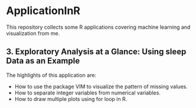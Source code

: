 # ApplicationInR
This repository collects some R applications covering machine learning and visualization from me.

## 3. Exploratory Analysis at a Glance: Using sleep Data as an Example 

The highlights of this application are:

* How to use the package VIM to visualize the pattern of missing values.
* How to separate integer variables from numerical variables.
* How to draw multiple plots using for loop in R.
